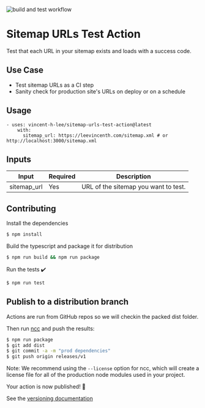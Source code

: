 ![build and test workflow](https://github.com/github/docs/actions/workflows/test.yml/badge.svg)

# Sitemap URLs Test Action

Test that each URL in your sitemap exists and loads with a success code.

## Use Case

- Test sitemap URLs as a CI step
- Sanity check for production site's URLs on deploy or on a schedule

## Usage

```
- uses: vincent-h-lee/sitemap-urls-test-action@latest
    with:
      sitemap_url: https://leevincenth.com/sitemap.xml # or http://localhost:3000/sitemap.xml
```

## Inputs

| Input       | Required | Description                          |
| ----------- | -------- | ------------------------------------ |
| sitemap_url | Yes      | URL of the sitemap you want to test. |

## Contributing

Install the dependencies

```bash
$ npm install
```

Build the typescript and package it for distribution

```bash
$ npm run build && npm run package
```

Run the tests :heavy_check_mark:

```bash
$ npm run test
```

## Publish to a distribution branch

Actions are run from GitHub repos so we will checkin the packed dist folder.

Then run [ncc](https://github.com/zeit/ncc) and push the results:

```bash
$ npm run package
$ git add dist
$ git commit -a -m "prod dependencies"
$ git push origin releases/v1
```

Note: We recommend using the `--license` option for ncc, which will create a license file for all of the production node modules used in your project.

Your action is now published! :rocket:

See the [versioning documentation](https://github.com/actions/toolkit/blob/master/docs/action-versioning.md)
